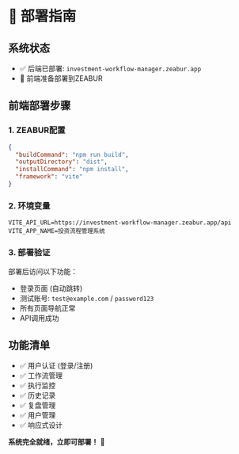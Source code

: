 # 🚀 部署指南

## 系统状态
- ✅ 后端已部署: `investment-workflow-manager.zeabur.app`
- 🔄 前端准备部署到ZEABUR

## 前端部署步骤

### 1. ZEABUR配置
```json
{
  "buildCommand": "npm run build",
  "outputDirectory": "dist",
  "installCommand": "npm install",
  "framework": "vite"
}
```

### 2. 环境变量
```env
VITE_API_URL=https://investment-workflow-manager.zeabur.app/api
VITE_APP_NAME=投资流程管理系统
```

### 3. 部署验证
部署后访问以下功能：
- 登录页面 (自动跳转)
- 测试账号: `test@example.com` / `password123`
- 所有页面导航正常
- API调用成功

## 功能清单
- ✅ 用户认证 (登录/注册)
- ✅ 工作流管理
- ✅ 执行监控
- ✅ 历史记录
- ✅ 复盘管理
- ✅ 用户管理
- ✅ 响应式设计

**系统完全就绪，立即可部署！** 🎉